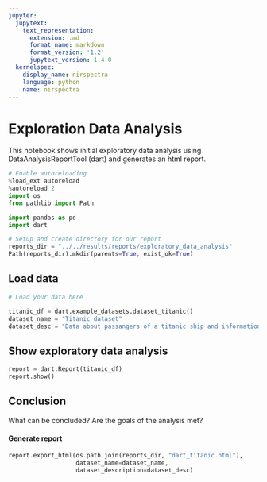```yaml
---
jupyter:
  jupytext:
    text_representation:
      extension: .md
      format_name: markdown
      format_version: '1.2'
      jupytext_version: 1.4.0
  kernelspec:
    display_name: nirspectra
    language: python
    name: nirspectra
---
```


<!-- #region Collapsed="false" -->
# Exploration Data Analysis

This notebook shows initial exploratory data analysis using DataAnalysisReportTool (dart) and generates an html report.
<!-- #endregion -->

```python Collapsed="false"
# Enable autoreloading
%load_ext autoreload
%autoreload 2
import os
from pathlib import Path

import pandas as pd
import dart
```

```python Collapsed="false"
# Setup and create directory for our report
reports_dir = "../../results/reports/exploratory_data_analysis"
Path(reports_dir).mkdir(parents=True, exist_ok=True)

```

<!-- #region Collapsed="false" -->
## Load data
<!-- #endregion -->

```python Collapsed="false"
# Load your data here
```

```python Collapsed="false"
titanic_df = dart.example_datasets.dataset_titanic()
dataset_name = "Titanic dataset"
dataset_desc = "Data about passangers of a titanic ship and information whether they survived."
```

<!-- #region Collapsed="false" -->
## Show exploratory data analysis
<!-- #endregion -->

```python Collapsed="false"
report = dart.Report(titanic_df)
report.show()
```

<!-- #region Collapsed="false" -->
## Conclusion

What can be concluded? Are the goals of the analysis met?
<!-- #endregion -->

<!-- #region Collapsed="false" -->
#### Generate report
<!-- #endregion -->

```python Collapsed="false"
report.export_html(os.path.join(reports_dir, "dart_titanic.html"),
                   dataset_name=dataset_name,
                   dataset_description=dataset_desc)
```

```python Collapsed="false"

```

